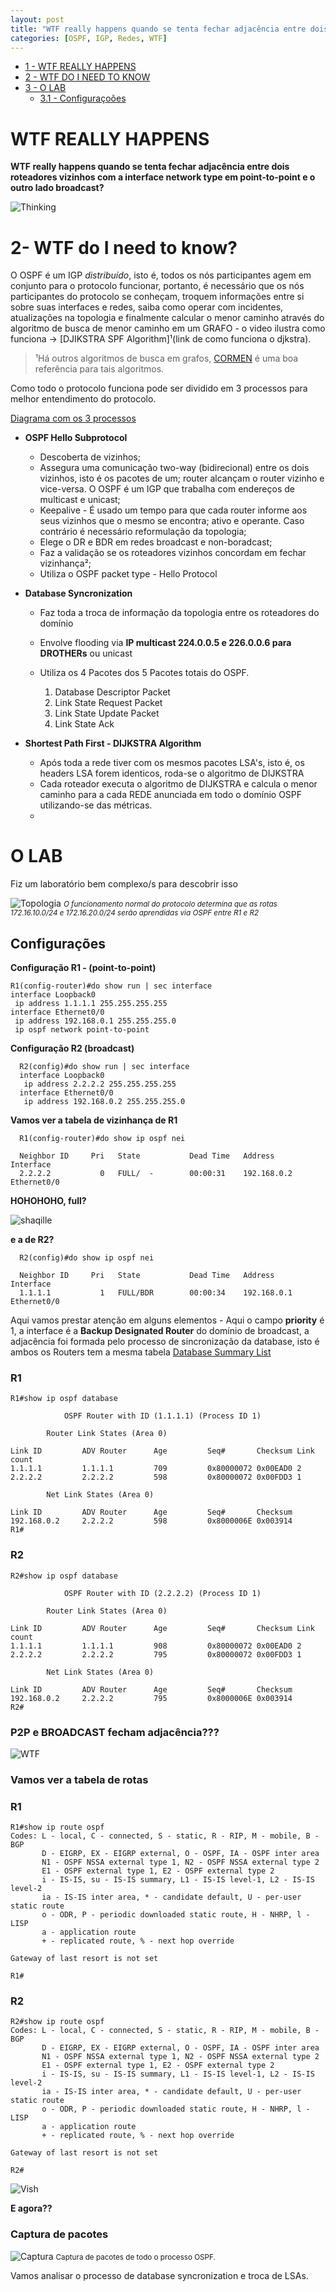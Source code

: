 ```yaml
---
layout: post
title: "WTF really happens quando se tenta fechar adjacência entre dois roteadores com as interaces setadas em point-to-point e o outro lado broadcast?"
categories: [OSPF, IGP, Redes, WTF]
---
```


- [1 - WTF REALLY HAPPENS](#section-1)
- [2 - WTF DO I NEED TO KNOW](#section-2)
- [3 - O LAB](#section-3)
  - [3.1 - Configuraçoões](#section-3.1)
# WTF REALLY HAPPENS

**WTF really happens quando se tenta fechar adjacência entre dois roteadores vizinhos com a interface network type em point-to-point e o outro lado broadcast?**


![Thinking](https://media.giphy.com/media/DfSXiR60W9MVq/giphy.gif)


# 2- WTF do I need to know? ##

O OSPF é um IGP *distribuído*, isto é, todos os nós participantes agem em conjunto para o protocolo funcionar, portanto, é necessário que os nós participantes do protocolo se conheçam, troquem informações entre si sobre suas interfaces e redes, saiba como operar com incidentes, atualizações na topologia e finalmente calcular o menor caminho através do algoritmo de busca de menor caminho em um GRAFO - o video ilustra como funciona -> [DJIKSTRA SPF Algorithm]¹(link de como funciona o djkstra).

> ¹Há outros algoritmos de busca em grafos, [CORMEN]() é uma boa referência para tais algoritmos.

Como todo o protocolo funciona pode ser dividido em 3 processos para melhor entendimento do protocolo.

[Diagrama com os 3 processos](imagem-diagrama.png)

- **OSPF Hello Subprotocol**

  - Descoberta de vizinhos;
  - Assegura uma comunicação two-way (bidirecional) entre os dois vizinhos, isto é os pacotes de um; router alcançam o router vizinho e vice-versa. O OSPF é um IGP que trabalha com endereços de multicast e unicast;
  - Keepalive - É usado um tempo para que cada router informe aos seus vizinhos que o mesmo se encontra; ativo e operante. Caso contrário é necessário reformulação da topologia;
  - Elege o DR e BDR em redes broadcast e non-boradcast;
  - Faz a validação se os roteadores vizinhos concordam em fechar vizinhança²;
  - Utiliza o OSPF packet type - Hello Protocol



- **Database Syncronization**
  - Faz toda a troca de informação da topologia entre os roteadores do domínio
  - Envolve flooding via **IP multicast 224.0.0.5 e 226.0.0.6 para DROTHERs** ou unicast

  - Utiliza os 4 Pacotes dos 5 Pacotes totais do OSPF. 
    1. Database Descriptor Packet
    2. Link State Request Packet
    3. Link State Update Packet
    4. Link State Ack

- **Shortest Path First - DIJKSTRA Algorithm**
  - Após toda a rede tiver com os mesmos pacotes LSA's, isto é, os headers LSA forem identicos, roda-se o algoritmo de DIJKSTRA
  - Cada roteador executa o algoritmo de DIJKSTRA e calcula o menor caminho para a cada REDE anunciada em todo o domínio OSPF utilizando-se das métricas.
  - 
    
# O LAB
Fiz um laboratório bem complexo/s para descobrir isso

![Topologia](/images/topologia1.png)
<small> *O funcionamento normal do protocolo determina que as rotas 172.16.10.0/24 e 172.16.20.0/24 serão aprendidas via OSPF entre R1 e R2* </small>

## Configurações
**Configuração R1 - (point-to-point)**

```config r1
R1(config-router)#do show run | sec interface
interface Loopback0
 ip address 1.1.1.1 255.255.255.255
interface Ethernet0/0
 ip address 192.168.0.1 255.255.255.0
 ip ospf network point-to-point
```

**Configuração R2 (broadcast)**

```config r2
  R2(config)#do show run | sec interface
  interface Loopback0
   ip address 2.2.2.2 255.255.255.255
  interface Ethernet0/0
   ip address 192.168.0.2 255.255.255.0
```

**Vamos ver a tabela de vizinhança de R1**

```neighbor r1
  R1(config-router)#do show ip ospf nei

  Neighbor ID     Pri   State           Dead Time   Address         Interface
  2.2.2.2           0   FULL/  -        00:00:31    192.168.0.2     Ethernet0/0

```

**HOHOHOHO, full?**

![shaqille](https://media.giphy.com/media/go3X4svFhKdzi/giphy.gif)

**e a de R2?**

```viz R2
  R2(config)#do show ip ospf nei

  Neighbor ID     Pri   State           Dead Time   Address         Interface
  1.1.1.1           1   FULL/BDR        00:00:34    192.168.0.1     Ethernet0/0
```

Aqui vamos prestar atenção em alguns elementos - Aqui o campo **priority** é 1, a interface é a **Backup Designated Router** do domínio de broadcast, a adjacência foi formada pelo processo de sincronização da database, isto é ambos os Routers tem a mesma tabela [Database Summary List](https://tools.ietf.org/html/rfc2328#section-10)

### R1 ###

```CISCO CLI
R1#show ip ospf database

            OSPF Router with ID (1.1.1.1) (Process ID 1)

		Router Link States (Area 0)

Link ID         ADV Router      Age         Seq#       Checksum Link count
1.1.1.1         1.1.1.1         709         0x80000072 0x00EAD0 2
2.2.2.2         2.2.2.2         598         0x80000072 0x00FDD3 1

		Net Link States (Area 0)

Link ID         ADV Router      Age         Seq#       Checksum
192.168.0.2     2.2.2.2         598         0x8000006E 0x003914
R1#
```

### R2 ###

```CISCO CLI
R2#show ip ospf database

            OSPF Router with ID (2.2.2.2) (Process ID 1)

		Router Link States (Area 0)

Link ID         ADV Router      Age         Seq#       Checksum Link count
1.1.1.1         1.1.1.1         908         0x80000072 0x00EAD0 2
2.2.2.2         2.2.2.2         795         0x80000072 0x00FDD3 1

		Net Link States (Area 0)

Link ID         ADV Router      Age         Seq#       Checksum
192.168.0.2     2.2.2.2         795         0x8000006E 0x003914
R2#
```

### P2P e BROADCAST fecham adjacência??? ###

![WTF](https://media.giphy.com/media/ukGm72ZLZvYfS/giphy.gif)

### Vamos ver a tabela de rotas ###

### R1 ###

```CISCO CLI
R1#show ip route ospf
Codes: L - local, C - connected, S - static, R - RIP, M - mobile, B - BGP
       D - EIGRP, EX - EIGRP external, O - OSPF, IA - OSPF inter area
       N1 - OSPF NSSA external type 1, N2 - OSPF NSSA external type 2
       E1 - OSPF external type 1, E2 - OSPF external type 2
       i - IS-IS, su - IS-IS summary, L1 - IS-IS level-1, L2 - IS-IS level-2
       ia - IS-IS inter area, * - candidate default, U - per-user static route
       o - ODR, P - periodic downloaded static route, H - NHRP, l - LISP
       a - application route
       + - replicated route, % - next hop override

Gateway of last resort is not set

R1#
```

### R2 ###

```CISCO CLI
R2#show ip route ospf
Codes: L - local, C - connected, S - static, R - RIP, M - mobile, B - BGP
       D - EIGRP, EX - EIGRP external, O - OSPF, IA - OSPF inter area
       N1 - OSPF NSSA external type 1, N2 - OSPF NSSA external type 2
       E1 - OSPF external type 1, E2 - OSPF external type 2
       i - IS-IS, su - IS-IS summary, L1 - IS-IS level-1, L2 - IS-IS level-2
       ia - IS-IS inter area, * - candidate default, U - per-user static route
       o - ODR, P - periodic downloaded static route, H - NHRP, l - LISP
       a - application route
       + - replicated route, % - next hop override

Gateway of last resort is not set

R2#
```

![Vish](https://media.giphy.com/media/SDogLD4FOZMM8/giphy.gif)

**E agora??**

### Captura de pacotes ###

![Captura](/images/captura-topologia1.png)
<small> Captura de pacotes de todo o processo OSPF.</small>

Vamos analisar o processo de database syncronization e troca de LSAs.


